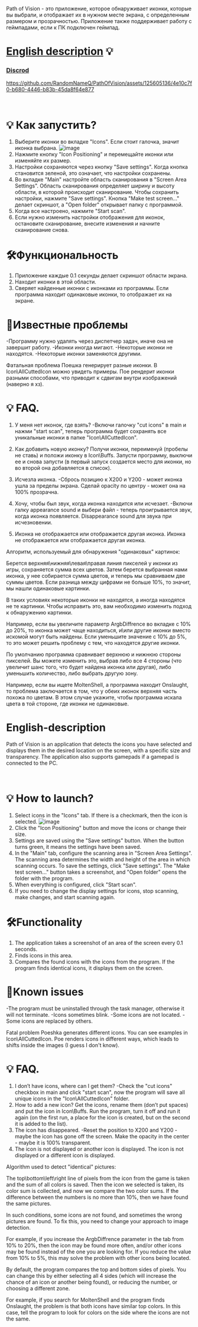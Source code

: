 Path of Vision - это приложение, которое обнаруживает иконки, которые вы выбрали, и отображает их в нужном месте экрана, с определенным размером и прозрачностью. Приложение также поддерживает работу с геймпадами, если к ПК подключен геймпад.

# [English description](#english-description) 💡

### [Discrod](https://discord.gg/2CMYfUBMsq)

https://github.com/RandomNameQ/PathOfVision/assets/125605136/4e10c7f0-b680-4446-b83b-45da8f64e877


<br>


# 💡 Как запустить?
1. Выберите иконки во вкладке "Icons". Если стоит галочка, значит иконка выбрана.
![image](https://github.com/RandomNameQ/PathOfVision/assets/125605136/83864abb-4000-469d-b6af-2ad53740e5ad)
2. Нажмите кнопку "Icon Positioning" и перемещайте иконки или изменяйте их размер.
3. Настройки сохраняются через кнопку "Save settings". Когда кнопка становится зеленой, это означает, что настройки сохранены.
4. Во вкладке "Main" настройте область сканирования в "Screen Area Settings".
Область сканирования определяет ширину и высоту области, в которой происходит сканирование.
Чтобы сохранить настройки, нажмите "Save settings". Кнопка "Make test screen..." делает скриншот, а "Open folder" открывает папку с программой.
7. Когда все настроено, нажмите "Start scan".
8. Если нужно изменить настройки отображения для иконок, остановите сканирование, внесите изменения и начните сканирование снова.

# 🛠️Функциональность
1. Приложение каждые 0.1 секунды делает скриншот области экрана.
2. Находит иконки в этой области.
3. Сверяет найденные иконки с иконками из программы. Если программа находит одинаковые иконки, то отображает их на экране.

# 🐞Известные проблемы
-Программу нужно удалять через диспетчер задач, иначе она не завершит работу.
-Иконки иногда мигают.
-Некоторые иконки не находятся.
-Некоторые иконки заменяются другими.

Фатальная проблема
Поешка генерирует разные иконки. В Icon\AllCuttedIcon можно увидеть примеры. Пое рендерит иконки разными способами, что приводит к сдвигам внутри изображений (наверно я хз).

# 💡 FAQ.
1. У меня нет иконок, где взять?
-Включи галочку "cut icons" в main и нажми "start scan", теперь программа будет сохранять все уникальные иконки в папке "Icon\AllCuttedIcon".
2. Как добавить новую иконку?
Получи иконки, переименуй (пробелы не ставь) и положи иконку в Icon\Buffs. Запусти программу, выключи ее и снова запусти (в первый запуск создается место для иконки, но во второй она добавляется в список).
3. Исчезла иконка.
-Сбрось позицию к X200 и Y200 - может иконка ушла за пределы экрана. Сделай opacity по центру - может она на 100% прозрачна.
4. Хочу, чтобы был звук, когда иконка находится или исчезает.
-Включи галку appearance sound и выбери файл - теперь проигрывается звук, когда иконка появляется. Disappearance sound для звука при исчезновении.

5. Иконка не отображается или отображается другая иконка.
Иконка не отображается или отображается другая иконка.

Алгоритм, используемый для обнаружения "одинаковых" картинок:

Берется верхняя\нижняя\левая\правая линия пикселей у иконки из игры, сохраняется сумма всех цветов.
Затем берется выбранная нами иконка, у нее собирается сумма цветов, и теперь мы сравниваем две суммы цветов. Если разница между цифрами не больше 10%, то значит, мы нашли одинаковые картинки.

В таких условиях некоторые иконки не находятся, а иногда находятся не те картинки. Чтобы исправить это, вам необходимо изменить подход к обнаружению картинки.

Например, если вы увеличите параметр ArgbDiffrence во вкладке с 10% до 20%, то иконка может чаще находиться, и\или другие иконки вместо искомой могут быть найдены. Если уменьшите значение с 10% до 5%, то это может решить проблему с тем, что находятся другие иконки.

По умолчанию программа сравнивает верхнюю и нижнюю стороны пикселей. Вы можете изменить это, выбрав либо все 4 стороны (что увеличит шанс того, что будет найдена иконка или другая), либо уменьшить количество, либо выбрать другую зону.

Например, если вы ищете MoltenShell, а программа находит Onslaught, то проблема заключается в том, что у обеих иконок верхняя часть похожа по цветам. В этом случае укажите, чтобы программа искала цвета в той стороне, где иконки не одинаковые.

# English-description

Path of Vision is an application that detects the icons you have selected and displays them in the desired location on the screen, with a specific size and transparency. The application also supports gamepads if a gamepad is connected to the PC.

<br>


# 💡 How to launch?
1. Select icons in the "Icons" tab. If there is a checkmark, then the icon is selected.
![image](https://github.com/RandomNameQ/PathOfVision/assets/125605136/83864abb-4000-469d-b6af-2ad53740e5ad)
2. Click the "Icon Positioning" button and move the icons or change their size.
3. Settings are saved using the "Save settings" button. When the button turns green, it means the settings have been saved.
4. In the "Main" tab, configure the scanning area in "Screen Area Settings".
The scanning area determines the width and height of the area in which scanning occurs.
To save the settings, click "Save settings". The "Make test screen..." button takes a screenshot, and "Open folder" opens the folder with the program.
7. When everything is configured, click "Start scan".
8. If you need to change the display settings for icons, stop scanning, make changes, and start scanning again.

# 🛠️Functionality
1. The application takes a screenshot of an area of the screen every 0.1 seconds.
2. Finds icons in this area.
3. Compares the found icons with the icons from the program. If the program finds identical icons, it displays them on the screen.

# 🐞Known issues
-The program must be uninstalled through the task manager, otherwise it will not terminate.
-Icons sometimes blink.
-Some icons are not located.
-Some icons are replaced by others.

Fatal problem
Poeshka generates different icons. You can see examples in Icon\AllCuttedIcon. Poe renders icons in different ways, which leads to shifts inside the images (I guess I don't know).

# 💡 FAQ.
1. I don’t have icons, where can I get them?
-Check the "cut icons" checkbox in main and click "start scan", now the program will save all unique icons in the "Icon\AllCuttedIcon" folder.
2. How to add a new icon?
Get the icons, rename them (don’t put spaces) and put the icon in Icon\Buffs. Run the program, turn it off and run it again (on the first run, a place for the icon is created, but on the second it is added to the list).
3. The icon has disappeared.
-Reset the position to X200 and Y200 - maybe the icon has gone off the screen. Make the opacity in the center - maybe it is 100% transparent.
5. The icon is not displayed or another icon is displayed.
The icon is not displayed or a different icon is displayed.

Algorithm used to detect "identical" pictures:

The top\bottom\left\right line of pixels from the icon from the game is taken and the sum of all colors is saved.
Then the icon we selected is taken, its color sum is collected, and now we compare the two color sums. If the difference between the numbers is no more than 10%, then we have found the same pictures.

In such conditions, some icons are not found, and sometimes the wrong pictures are found. To fix this, you need to change your approach to image detection.

For example, if you increase the ArgbDiffrence parameter in the tab from 10% to 20%, then the icon may be found more often, and/or other icons may be found instead of the one you are looking for. If you reduce the value from 10% to 5%, this may solve the problem with other icons being located.

By default, the program compares the top and bottom sides of pixels. You can change this by either selecting all 4 sides (which will increase the chance of an icon or another being found), or reducing the number, or choosing a different zone.

For example, if you search for MoltenShell and the program finds Onslaught, the problem is that both icons have similar top colors. In this case, tell the program to look for colors on the side where the icons are not the same.
